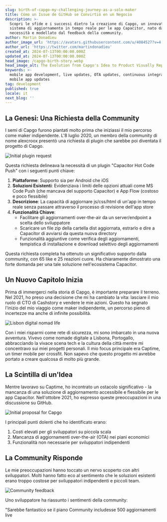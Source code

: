```yaml
---
slug: birth-of-capgo-my-challenging-journey-as-a-solo-maker
title: Cómo un Issue de GitHub se Convirtió en un Negocio
description: >-
  Scopri le sfide e i successi dietro la creazione di Capgo, un innovativo
  sistema di aggiornamento in tempo reale per le app Capacitor, nato dalla
  necessità e modellato dal feedback della community.
author: Martin Donadieu
author_image_url: 'https://avatars.githubusercontent.com/u/4084527?v=4'
author_url: 'https://twitter.com/martindonadieu'
created_at: 2024-07-13T00:00:00.000Z
updated_at: 2024-07-13T00:00:00.000Z
head_image: /capgo-birth-story.webp
head_image_alt: The Evolution from Capgo's Idea to Product Visually Represented
keywords: >-
  mobile app development, live updates, OTA updates, continuous integration,
  mobile app updates
tag: development
published: true
locale: it
next_blog: ''
---
```


## La Genesi: Una Richiesta della Community

I semi di Capgo furono piantati molto prima che iniziassi il mio percorso come maker indipendente. L'8 luglio 2020, un membro della community di nome alexcroox presentò una richiesta di plugin che sarebbe poi diventata il progetto di Capgo.

![Initial plugin request](/capgo-initial-requestwebp)

Questa richiesta delineava la necessità di un plugin "Capacitor Hot Code Push" con i seguenti punti chiave:

1. **Piattaforme**: Supporto sia per Android che iOS
2. **Soluzioni Esistenti**: Evidenziava i limiti delle opzioni attuali come MS Code Push (che mancava del supporto Capacitor) e App Flow (costoso e poco flessibile)
3. **Descrizione**: La capacità di aggiornare js/css/html di un'app in tempo reale senza passare attraverso il processo di revisione dell'app store
4. **Funzionalità Chiave**:
   - Facilitare gli aggiornamenti over-the-air da un server/endpoint a scelta dello sviluppatore
   - Scaricare un file zip della cartella dist aggiornata, estrarlo e dire a Capacitor di avviarsi da questa nuova directory
   - Funzionalità aggiuntive come verifica degli aggiornamenti, tempistica di installazione e download selettivo degli aggiornamenti

Questa richiesta completa ha ottenuto un significativo supporto dalla community, con 65 like e 25 reazioni cuore. Ha chiaramente dimostrato una forte domanda per una tale soluzione nell'ecosistema Capacitor.

## Un Nuovo Capitolo Inizia

Prima di immergerci nella storia di Capgo, è importante preparare il terreno. Nel 2021, ho preso una decisione che mi ha cambiato la vita: lasciare il mio ruolo di CTO di Cashstory e vendere le mie azioni. Questo ha segnato l'inizio del mio viaggio come maker indipendente, un percorso pieno di incertezze ma anche di infinite possibilità.

![Lisbon digital nomad life](/capgo-lisbon-nomadwebp)

Con i miei risparmi come rete di sicurezza, mi sono imbarcato in una nuova avventura. Vivevo come nomade digitale a Lisbona, Portogallo, abbracciando la vivace scena tech e la cultura della città mentre mi concentravo sui miei progetti personali. Il mio focus principale era Captime, un timer mobile per crossfit. Non sapevo che questo progetto mi avrebbe portato a creare qualcosa di molto più grande.

## La Scintilla di un'Idea

Mentre lavoravo su Captime, ho incontrato un ostacolo significativo - la mancanza di una soluzione di aggiornamento accessibile e flessibile per le app Capacitor. Nell'ottobre 2021, ho espresso queste preoccupazioni in una discussione su GitHub.

![Initial proposal for Capgo](/capgo-initial-proposalwebp)

I principali punti dolenti che ho identificato erano:

1. Costi elevati per gli sviluppatori su piccola scala
2. Mancanza di aggiornamenti over-the-air (OTA) nei piani economici
3. Funzionalità non necessarie per sviluppatori indipendenti

## La Community Risponde

Le mie preoccupazioni hanno toccato un nervo scoperto con altri sviluppatori. Molti hanno fatto eco al sentimento che le soluzioni esistenti erano troppo costose per sviluppatori indipendenti e piccoli team.

![Community feedback](/capgo-community-feedbackwebp)

Uno sviluppatore ha riassunto i sentimenti della community:

"Sarebbe fantastico se il piano Community includesse 500 aggiornamenti live